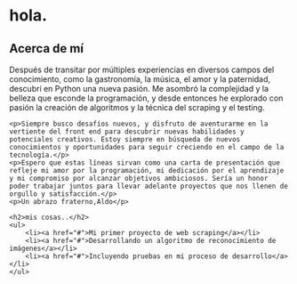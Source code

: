 <!DOCTYPE html>
<html>
<body>
	<h1>hola.</h1>
	<h2>Acerca de mí</h2>
	<p>Después de transitar por múltiples experiencias en diversos campos del conocimiento, como la gastronomía, la música, el amor y la paternidad, descubrí en Python una nueva pasión. Me asombró la complejidad y la belleza que esconde la programación, y desde entonces he explorado con pasión la creación de algoritmos y la técnica del scraping y el testing.</p>
		
	<p>Siempre busco desafíos nuevos, y disfruto de aventurarme en la vertiente del front end para descubrir nuevas habilidades y potenciales creativos. Estoy siempre en búsqueda de nuevos conocimientos y oportunidades para seguir creciendo en el campo de la tecnología.</p>
	<p>Espero que estas líneas sirvan como una carta de presentación que refleje mi amor por la programación, mi dedicación por el aprendizaje y mi compromiso por alcanzar objetivos ambiciosos. Sería un honor poder trabajar juntos para llevar adelante proyectos que nos llenen de orgullo y satisfacción.</p>	
	<p>Un abrazo fraterno,Aldo</p>

	<h2>mis cosas..</h2>
	<ul>
		<li><a href="#">Mi primer proyecto de web scraping</a></li>
		<li><a href="#">Desarrollando un algoritmo de reconocimiento de imágenes</a></li>
		<li><a href="#">Incluyendo pruebas en mi proceso de desarrollo</a></li>
	</ul>
</body>
</html>
